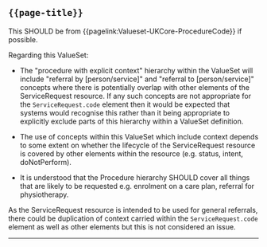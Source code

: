 ## <code>{{page-title}}</code>

This SHOULD be from {{pagelink:Valueset-UKCore-ProcedureCode}} if possible.

Regarding this ValueSet:

- The "procedure with explicit context" hierarchy within the ValueSet will include "referral by [person/service]" and "referral to [person/service]" concepts where there is potentially overlap with other elements of the ServiceRequest resource. If any such concepts are not appropriate for the `ServiceRequest.code` element then it would be expected that systems would recognise this rather than it being appropriate to explicitly exclude parts of this hierarchy within a ValueSet definition.

- The use of concepts within this ValueSet which include context depends to some extent on whether the lifecycle of the ServiceRequest resource is covered by other elements within the resource (e.g. status, intent, doNotPerform).

- It is understood that the Procedure hierarchy SHOULD cover all things that are likely to be requested e.g. enrolment on a care plan, referral for physiotherapy.

As the ServiceRequest resource is intended to be used for general referrals, there could be duplication of context carried within the `ServiceRequest.code` element as well as other elements but this is not considered an issue.

---
